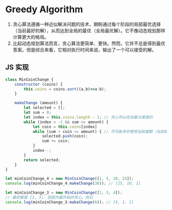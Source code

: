 # Greedy Algorithm
1. 贪心算法遵循一种近似解决问题的技术，期盼通过每个阶段的局部最优选择（当前最好的解），从而达到全局的最优（全局最优解）。它不像动态规划那样计算更大的格局。
2. 比起动态规划算法而言，贪心算法更简单、更快。然而，它并不总是得到最优答案。但是综合来看，它相对执行时间来说，输出了一个可以接受的解。

## JS 实现
```js
class MinCoinChange {
    constructor (coins) {
        this.coins = coins.sort((a,b)=>a-b);
    }

    makeChange (amount) {
        let selected = [];
        let sum = 0;
        let index = this.coins.length - 1; // 贪心所以先找最大面值的
        while (index > -1 && sum <= amount) {
            let coin = this.coins[index]
            while (sum + coin <= amount) { // 尽可能多的使用当前面额（当前面额是剩下面额中最大的）
                selected.push(coin);
                sum += coin;
            }
            index--;
        } 
        return selected;
    }
}

let minCoinChange_4 = new MinCoinChange([1, 5, 10, 25]);
console.log(minCoinChange_4.makeChange(36)); // [25, 10, 1]

let minCoinChange_3 = new MinCoinChange([1, 3, 4]);
// 最优解是 [3, 3]，但因为最开始的贪心，所以
console.log(minCoinChange_3.makeChange(6)); // [4, 1, 1]  
```